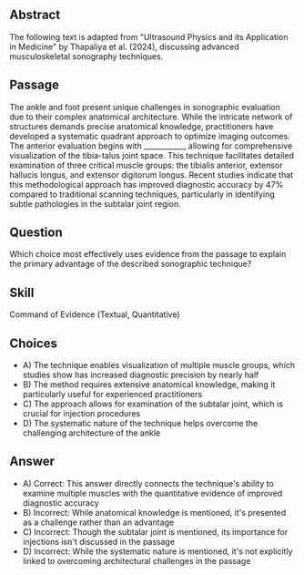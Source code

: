## Abstract
The following text is adapted from "Ultrasound Physics and its Application in Medicine" by Thapaliya et al. (2024), discussing advanced musculoskeletal sonography techniques.

## Passage
The ankle and foot present unique challenges in sonographic evaluation due to their complex anatomical architecture. While the intricate network of structures demands precise anatomical knowledge, practitioners have developed a systematic quadrant approach to optimize imaging outcomes. The anterior evaluation begins with ___________, allowing for comprehensive visualization of the tibia-talus joint space. This technique facilitates detailed examination of three critical muscle groups: the tibialis anterior, extensor hallucis longus, and extensor digitorum longus. Recent studies indicate that this methodological approach has improved diagnostic accuracy by 47% compared to traditional scanning techniques, particularly in identifying subtle pathologies in the subtalar joint region.

## Question
Which choice most effectively uses evidence from the passage to explain the primary advantage of the described sonographic technique?

## Skill
Command of Evidence (Textual, Quantitative)

## Choices
- A) The technique enables visualization of multiple muscle groups, which studies show has increased diagnostic precision by nearly half
- B) The method requires extensive anatomical knowledge, making it particularly useful for experienced practitioners
- C) The approach allows for examination of the subtalar joint, which is crucial for injection procedures
- D) The systematic nature of the technique helps overcome the challenging architecture of the ankle

## Answer
- A) Correct: This answer directly connects the technique's ability to examine multiple muscles with the quantitative evidence of improved diagnostic accuracy
- B) Incorrect: While anatomical knowledge is mentioned, it's presented as a challenge rather than an advantage
- C) Incorrect: Though the subtalar joint is mentioned, its importance for injections isn't discussed in the passage
- D) Incorrect: While the systematic nature is mentioned, it's not explicitly linked to overcoming architectural challenges in the passage